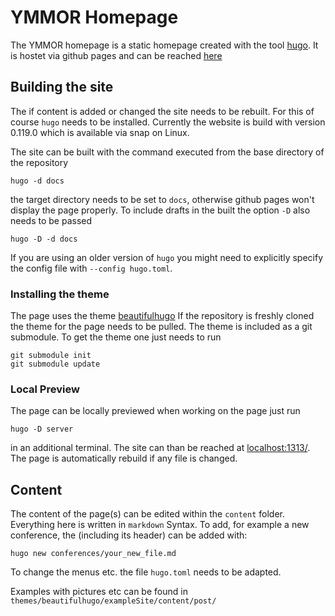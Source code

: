 # YMMOR Homepage

The YMMOR homepage is a static homepage created with the tool 
[hugo](https://gohugo.io). It is hostet via github pages and can be reached 
[here](https://ymmor-conferences.github.io/)


## Building the site
The if content is added or changed the site needs to be rebuilt. For this of
course `hugo` needs to be installed. Currently the website is build with version
0.119.0 which is available via snap on Linux. 

The site can be built with the command executed from the base directory of the
repository

    hugo -d docs

the target directory needs to be set to `docs`, otherwise github pages won't
display the page properly. To include drafts in the built the option `-D` also
needs to be passed

    hugo -D -d docs

If you are using an older version of `hugo` you might need to explicitly specify the
config file with `--config hugo.toml`.

### Installing the theme
The page uses the theme [beautifulhugo](https://github.com/halogenica/beautifulhugo)
If the repository is freshly cloned the theme for the page needs to be pulled.
The theme is included as a git submodule. To get the theme one just needs to run

    git submodule init
    git submodule update

### Local Preview
The page can be locally previewed when working on the page just run

    hugo -D server

in an additional terminal. The site can than be reached at
[localhost:1313/](localhost:1313/). The page is automatically
rebuild if any file is changed.

## Content

The content of the page(s) can be edited within the `content` folder. Everything
here is written in `markdown` Syntax. To add, for example a new conference, the
(including its header) can be added with:

    hugo new conferences/your_new_file.md

To change the menus etc. the file `hugo.toml` needs to be adapted.

Examples with pictures etc can be found in `themes/beautifulhugo/exampleSite/content/post/`
